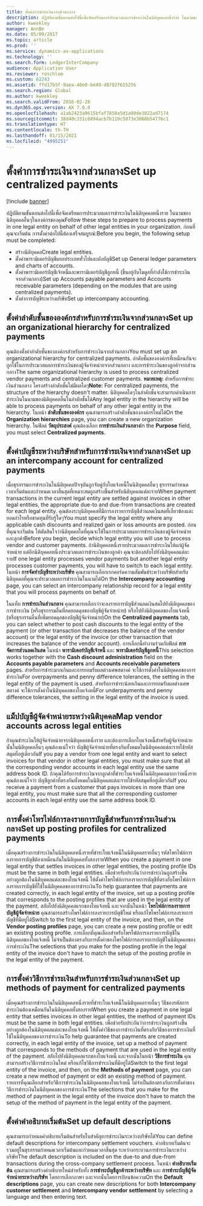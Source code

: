 ```yaml
---
title: ตั้งค่าการชำระเงินจากส่วนกลาง
description: ปฏิบัติตามขั้นตอนต่อไปนี้เพื่อจัดเตรียมการประมวลผลการชำระเงินในนิติบุคคลหนึ่งราย ในนามของนิติบุคคลอื่นๆในองค์กรของคุณ
author: kweekley
manager: AnnBe
ms.date: 05/09/2017
ms.topic: article
ms.prod: ''
ms.service: dynamics-ax-applications
ms.technology: ''
ms.search.form: LedgerInterCompany
audience: Application User
ms.reviewer: roschlom
ms.custom: 62243
ms.assetid: ffd17b5f-9aea-40e0-be49-d8702f615256
ms.search.region: Global
ms.author: kweekley
ms.search.validFrom: 2016-02-28
ms.dyn365.ops.version: AX 7.0.0
ms.openlocfilehash: a1ab2423a9615bfaf7858a5d1a90de3822ad7174
ms.sourcegitcommit: 38d40c331c8894acb7b119c5073e3088b54776c1
ms.translationtype: HT
ms.contentlocale: th-TH
ms.lasthandoff: 01/15/2021
ms.locfileid: "4995251"
---
```

# <a name="set-up-centralized-payments"></a><span data-ttu-id="d74c2-103">ตั้งค่าการชำระเงินจากส่วนกลาง</span><span class="sxs-lookup"><span data-stu-id="d74c2-103">Set up centralized payments</span></span>

[!include [banner](../includes/banner.md)]

<span data-ttu-id="d74c2-104">ปฏิบัติตามขั้นตอนต่อไปนี้เพื่อจัดเตรียมการประมวลผลการชำระเงินในนิติบุคคลหนึ่งราย ในนามของนิติบุคคลอื่นๆในองค์กรของคุณ</span><span class="sxs-lookup"><span data-stu-id="d74c2-104">Follow these steps to prepare to process payments in one legal entity on behalf of other legal entities in your organization.</span></span> <span data-ttu-id="d74c2-105">ก่อนที่คุณจะเริ่มต้น การตั้งค่าต่อไปนี้ต้องเสร็จสมบูรณ์:</span><span class="sxs-lookup"><span data-stu-id="d74c2-105">Before you begin, the following setup must be completed:</span></span>

-   <span data-ttu-id="d74c2-106">สร้างนิติบุคคล</span><span class="sxs-lookup"><span data-stu-id="d74c2-106">Create legal entities.</span></span>
-   <span data-ttu-id="d74c2-107">ตั้งค่าพารามิเตอร์บัญชีแยกประเภททั่วไปและผังบัญชี</span><span class="sxs-lookup"><span data-stu-id="d74c2-107">Set up General ledger parameters and charts of accounts.</span></span>
-   <span data-ttu-id="d74c2-108">ตั้งค่าพารามิเตอร์บัญชีเจ้าหนี้และพารามิเตอร์บัญชีลูกหนี้ (ขึ้นอยู่กับโมดูลที่กำลังใช้การชำระเงินจากส่วนกลาง)</span><span class="sxs-lookup"><span data-stu-id="d74c2-108">Set up Accounts payable parameters and Accounts receivable parameters (depending on the modules that are using centralized payments).</span></span>
-   <span data-ttu-id="d74c2-109">ตั้งค่าการบัญชีระหว่างบริษัท</span><span class="sxs-lookup"><span data-stu-id="d74c2-109">Set up intercompany accounting.</span></span>

## <a name="set-up-an-organizational-hierarchy-for-centralized-payments"></a><span data-ttu-id="d74c2-110">ตั้งค่าลำดับชั้นขององค์กรสำหรับการชำระเงินจากส่วนกลาง</span><span class="sxs-lookup"><span data-stu-id="d74c2-110">Set up an organizational hierarchy for centralized payments</span></span>
<span data-ttu-id="d74c2-111">คุณต้องตั้งค่าลำดับชั้นขององค์กรสำหรับการชำระเงินจากส่วนกลาง</span><span class="sxs-lookup"><span data-stu-id="d74c2-111">You must set up an organizational hierarchy for centralized payments.</span></span> <span data-ttu-id="d74c2-112">ลำดับชั้นขององค์กรที่เหมือนกันจะถูกใช้ในการประมวลผลการชำระเงินของผู้จัดจำหน่ายจากส่วนกลาง และการชำระเงินของลูกค้าจากส่วนกลาง</span><span class="sxs-lookup"><span data-stu-id="d74c2-112">The same organizational hierarchy is used to process centralized vendor payments and centralized customer payments.</span></span> <span data-ttu-id="d74c2-113">**หมายเหตุ:** สำหรับการชำระเงินส่วนกลาง โครงสร้างลำดับชั้นไม่มีผลใดๆ</span><span class="sxs-lookup"><span data-stu-id="d74c2-113">**Note:** For centralized payments, the structure of the hierarchy doesn't matter.</span></span> <span data-ttu-id="d74c2-114">นิติบุคคลใดๆในลำดับชั้นจะสามารถดำเนินการชำระเงินในนามของนิติบุคคลอื่นในลำดับชั้นได้</span><span class="sxs-lookup"><span data-stu-id="d74c2-114">Any legal entity in the hierarchy will be able to process payments on behalf of any other legal entity in the hierarchy.</span></span> <span data-ttu-id="d74c2-115">ในหน้า **ลำดับชั้นขององค์กร** คุณสามารถสร้างลำดับชั้นขององค์กรใหม่ได้</span><span class="sxs-lookup"><span data-stu-id="d74c2-115">On the **Organization hierarchies** page, you can create a new organization hierarchy.</span></span> <span data-ttu-id="d74c2-116">ในฟิลด์ **วัตถุประสงค์** คุณต้องเลือก **การชำระเงินส่วนกลาง**</span><span class="sxs-lookup"><span data-stu-id="d74c2-116">In the **Purpose** field, you must select **Centralized payments**.</span></span> 

## <a name="set-up-an-intercompany-account-for-centralized-payments"></a><span data-ttu-id="d74c2-117">ตั้งค่าบัญชีระหว่างบริษัทสำหรับการชำระเงินจากส่วนกลาง</span><span class="sxs-lookup"><span data-stu-id="d74c2-117">Set up an intercompany account for centralized payments</span></span>
<span data-ttu-id="d74c2-118">เมื่อธุรกรรมการชำระเงินในนิติบุคคลปัจจุบันถูกจับคู่กับใบแจ้งหนี้ในนิติบุคคลอื่นๆ ธุรกรรมกำหนดเวลาเริ่มต้นและกำหนดเวลาสิ้นสุดที่เหมาะสมถูกสร้างขึ้นสำหรับนิติบุคคลแต่ละราย</span><span class="sxs-lookup"><span data-stu-id="d74c2-118">When payment transactions in the current legal entity are settled against invoices in other legal entities, the appropriate due-to and due-from transactions are created for each legal entity.</span></span> <span data-ttu-id="d74c2-119">คุณต้องระบุนิติบุคคลที่มีการลงรายการบัญชีส่วนลดเงินสดที่เกี่ยวข้องและยอดกำไรหรือขาดทุนที่รับรู้ใดๆ</span><span class="sxs-lookup"><span data-stu-id="d74c2-119">You must specify the legal entity where any applicable cash discounts and realized gain or loss amounts are posted.</span></span> <span data-ttu-id="d74c2-120">ก่อนที่คุณจะเริ่มต้น ให้ตัดสินใจว่านิติบุคคลใดที่คุณจะใช้ในการประมวลผลการชำระเงินของผู้จัดจำหน่ายและลูกค้า</span><span class="sxs-lookup"><span data-stu-id="d74c2-120">Before you begin, decide which legal entity you will use to process vendor and customer payments.</span></span> <span data-ttu-id="d74c2-121">ถ้านิติบุคคลหนึ่งรายประมวลผลการชำระเงินให้แก่ผู้จัดจำหน่าย แต่อีกนิติบุคคลหนึ่งประมวลผลการชำระเงินของลูกค้า คุณจะต้องสลับไปยังนิติบุคคลแต่ละราย</span><span class="sxs-lookup"><span data-stu-id="d74c2-121">If one legal entity processes vendor payments but another legal entity processes customer payments, you will have to switch to each legal entity.</span></span> <span data-ttu-id="d74c2-122">ในหน้า **การจัดทำบัญชีระหว่างบริษัท** คุณสามารถเลือกเรกคอร์ดความสัมพันธ์ระหว่างบริษัทสำหรับนิติบุคคลที่คุณจะประมวลผลการชำระเงินในนามได้</span><span class="sxs-lookup"><span data-stu-id="d74c2-122">On the **Intercompany accounting** page, you can select an intercompany relationship record for a legal entity that you will process payments on behalf of.</span></span> 

<span data-ttu-id="d74c2-123">ในแท็บ **การชำระเงินส่วนกลาง** คุณสามารถเลือกว่าจะลงรายการบัญชีส่วนลดเงินสดไปยังนิติบุคคลของการชำระเงิน (หรือธุรกรรมอื่นที่ลดยอดดุลของบัญชีผู้จัดจำหน่าย) หรือไปยังนิติบุคคลของใบแจ้งหนี้ (หรือธุรกรรมอื่นที่เพิ่มยอดดุลของบัญชีผู้จัดจำหน่าย)</span><span class="sxs-lookup"><span data-stu-id="d74c2-123">On the **Centralized payments** tab, you can select whether to post cash discounts to the legal entity of the payment (or other transaction that decreases the balance of the vendor account) or the legal entity of the invoice (or other transaction that increases the balance of the vendor account).</span></span> <span data-ttu-id="d74c2-124">การเลือกนี้ทำงานร่วมกับฟิลด์ **การจัดการส่วนลดเงินสด** ในหน้า **พารามิเตอร์บัญชีเจ้าหนี้** และ **พารามิเตอร์บัญชีลูกหนี้**</span><span class="sxs-lookup"><span data-stu-id="d74c2-124">This selection works together with the **Cash discount administration** field on the **Accounts payable parameters** and **Accounts receivable parameters** pages.</span></span> <span data-ttu-id="d74c2-125">สำหรับการชำระมากเกินและการยอมรับผลต่างเศษสตางค์ จะใช้การตั้งค่าในนิติบุคคลของการชำระเงิน</span><span class="sxs-lookup"><span data-stu-id="d74c2-125">For overpayments and penny difference tolerances, the setting in the legal entity of the payment is used.</span></span> <span data-ttu-id="d74c2-126">สำหรับการชำระน้อยเกินและการยอมรับผลต่างเศษสตางค์ จะใช้การตั้งค่าในนิติบุคคลของใบแจ้งหนี้</span><span class="sxs-lookup"><span data-stu-id="d74c2-126">For underpayments and penny difference tolerances, the setting in the legal entity of the invoice is used.</span></span>

## <a name="map-vendor-accounts-across-legal-entities"></a><span data-ttu-id="d74c2-127">แม็ปบัญชีผู้จัดจำหน่ายระหว่างนิติบุคคล</span><span class="sxs-lookup"><span data-stu-id="d74c2-127">Map vendor accounts across legal entities</span></span>
<span data-ttu-id="d74c2-128">ถ้าคุณชำระเงินให้ผู้จัดจำหน่ายจากนิติบุคคลหนึ่งราย และต้องการเลือกใบแจ้งหนี้สำหรับผู้จัดจำหน่ายนั้นในนิติบุคคลอื่นๆ คุณต้องแน่ใจว่า บัญชีผู้จัดจำหน่ายที่ตรงกันทั้งหมดในนิติบุคคลแต่ละรายใช้รหัสสมุดที่อยู่เดียวกัน</span><span class="sxs-lookup"><span data-stu-id="d74c2-128">If you pay a vendor from one legal entity and want to select invoices for that vendor in other legal entities, you must make sure that all the corresponding vendor accounts in each legal entity use the same address book ID.</span></span> <span data-ttu-id="d74c2-129">ถ้าคุณได้รับการชำระเงินจากลูกค้าที่ชำระใบแจ้งหนี้ในนิติบุคคลมากกว่าหนึ่งราย คุณต้องแน่ใจว่า บัญชีลูกค้าที่ตรงกันทั้งหมดในนิติบุคคลแต่ละรายใช้รหัสสมุดที่อยู่เดียวกัน</span><span class="sxs-lookup"><span data-stu-id="d74c2-129">If you receive a payment from a customer that pays invoices in more than one legal entity, you must make sure that all the corresponding customer accounts in each legal entity use the same address book ID.</span></span>

## <a name="set-up-posting-profiles-for-centralized-payments"></a><span data-ttu-id="d74c2-130">การตั้งค่าโพรไฟล์การลงรายการบัญชีสำหรับการชำระเงินส่วนกลาง</span><span class="sxs-lookup"><span data-stu-id="d74c2-130">Set up posting profiles for centralized payments</span></span>
<span data-ttu-id="d74c2-131">เมื่อคุณสร้างการชำระเงินในนิติบุคคลหนึ่งรายที่ชำระใบแจ้งหนี้ในนิติบุคคลรายอื่นๆ รหัสโพรไฟล์การลงรายการบัญชีต้องเหมือนกันในนิติบุคคลทั้งสองราย</span><span class="sxs-lookup"><span data-stu-id="d74c2-131">When you create a payment in one legal entity that settles invoices in other legal entities, the posting profile IDs must be the same in both legal entities.</span></span> <span data-ttu-id="d74c2-132">เพื่อช่วยรับประกันว่าการชำระเงินถูกสร้างขึ้นอย่างถูกต้องในนิติบุคคลแต่ละของใบแจ้งหนี้ ให้ตั้งค่าโพรไฟล์การลงรายการบัญชีที่ตรงกับโพรไฟล์การลงรายการบัญชีที่ใช้ในนิติบุคคลของการชำระเงิน</span><span class="sxs-lookup"><span data-stu-id="d74c2-132">To help guarantee that payments are created correctly, in each legal entity of the invoice, set up a posting profile that corresponds to the posting profiles that are used in the legal entity of the payment.</span></span> <span data-ttu-id="d74c2-133">สลับไปยังนิติบุคคลแรกของใบแจ้งหนี้ และจากนั้นในหน้า **โพรไฟล์การลงรายการบัญชีผู้จัดจำหน่าย** คุณสามารถสร้างโพรไฟล์การลงรายการบัญชีใหม่ หรือแก้ไขโพรไฟล์การลงรายการบัญชีที่มีอยู่ได้</span><span class="sxs-lookup"><span data-stu-id="d74c2-133">Switch to the first legal entity of the invoice, and then, on the **Vendor posting profiles** page, you can create a new posting profile or edit an existing posting profile.</span></span> <span data-ttu-id="d74c2-134">การเลือกที่คุณเลือกสำหรับโพรไฟล์การลงรายการบัญชีในนิติบุคคลของใบแจ้งหนี้ ไม่จำเป็นต้องตรงกับการตั้งค่าของโพรไฟล์การลงรายการบัญชีในนิติบุคคลของการชำระเงิน</span><span class="sxs-lookup"><span data-stu-id="d74c2-134">The selections that you make for the posting profile in the legal entity of the invoice don't have to match the setup of the posting profile in the legal entity of the payment.</span></span>

## <a name="set-up-methods-of-payment-for-centralized-payments"></a><span data-ttu-id="d74c2-135">การตั้งค่าวิธีการชำระเงินสำหรับการชำระเงินส่วนกลาง</span><span class="sxs-lookup"><span data-stu-id="d74c2-135">Set up methods of payment for centralized payments</span></span>
<span data-ttu-id="d74c2-136">เมื่อคุณสร้างการชำระเงินในนิติบุคคลหนึ่งรายที่ชำระใบแจ้งหนี้ในนิติบุคคลรายอื่นๆ วิธีของรหัสการชำระเงินต้องเหมือนกันในนิติบุคคลทั้งสองราย</span><span class="sxs-lookup"><span data-stu-id="d74c2-136">When you create a payment in one legal entity that settles invoices in other legal entities, the method of payment IDs must be the same in both legal entities.</span></span> <span data-ttu-id="d74c2-137">เพื่อช่วยรับประกันว่าการชำระเงินถูกสร้างขึ้นอย่างถูกต้องในนิติบุคคลแต่ละของใบแจ้งหนี้ ให้ตั้งค่าวิธีของการชำระเงินที่ตรงกับวิธีของการชำระเงินที่ใช้ในนิติบุคคลของการชำระเงิน</span><span class="sxs-lookup"><span data-stu-id="d74c2-137">To help guarantee that payments are created correctly, in each legal entity of the invoice, set up a method of payment that corresponds to the methods of payment that are used in the legal entity of the payment.</span></span> <span data-ttu-id="d74c2-138">สลับไปยังนิติบุคคลแรกของใบแจ้งหนี้ และจากนั้นในหน้า **วิธีการชำระเงิน** คุณสามารถสร้างวิธีการชำระเงินใหม่ หรือแก้ไขวิธีการชำระเงินที่มีอยู่ได้</span><span class="sxs-lookup"><span data-stu-id="d74c2-138">Switch to the first legal entity of the invoice, and then, on the **Methods of payment** page, you can create a new method of payment or edit an existing method of payment.</span></span> <span data-ttu-id="d74c2-139">รายการที่คุณเลือกสำหรับวิธีการชำระเงินในนิติบุคคลของใบแจ้งหนี้ ไม่จำเป็นต้องตรงกับการตั้งค่าของวิธีการชำระเงินในนิติบุคคลของการชำระเงิน</span><span class="sxs-lookup"><span data-stu-id="d74c2-139">The selections that you make for the method of payment in the legal entity of the invoice don't have to match the setup of the method of payment in the legal entity of the payment.</span></span>

## <a name="set-up-default-descriptions"></a><span data-ttu-id="d74c2-140">ตั้งค่าคำอธิบายเริ่มต้น</span><span class="sxs-lookup"><span data-stu-id="d74c2-140">Set up default descriptions</span></span>
<span data-ttu-id="d74c2-141">คุณสามารถกำหนดคำอธิบายเริ่มต้นสำหรับใบสำคัญการชำระเงินระหว่างบริษัทได้</span><span class="sxs-lookup"><span data-stu-id="d74c2-141">You can define default descriptions for intercompany settlement vouchers.</span></span> <span data-ttu-id="d74c2-142">คำอธิบายเริ่มต้นจะรวมอยู่ในธุรกรรมกำหนดเวลาเริ่มต้นและกำหนดเวลาสิ้นสุด ระหว่างกระบวนการชำระเงินระหว่างบริษัท</span><span class="sxs-lookup"><span data-stu-id="d74c2-142">The default description is included on the due-to and due-from transactions during the cross-company settlement process.</span></span> <span data-ttu-id="d74c2-143">ในหน้า **คำอธิบายเริ่มต้น** คุณสามารถสร้างคำอธิบายใหม่สำหรับทั้ง **การชำระบัญชีลูกค้าระหว่างบริษัท** และ **การชำระบัญชีผู้จัดจำหน่ายระหว่างบริษัท** โดยการเลือกภาษา และจากนั้นโดยการป้อนข้อความ</span><span class="sxs-lookup"><span data-stu-id="d74c2-143">On the **Default descriptions** page, you can create new descriptions for both **Intercompany customer settlement** and **Intercompany vendor settlement** by selecting a language and then entering text.</span></span>



